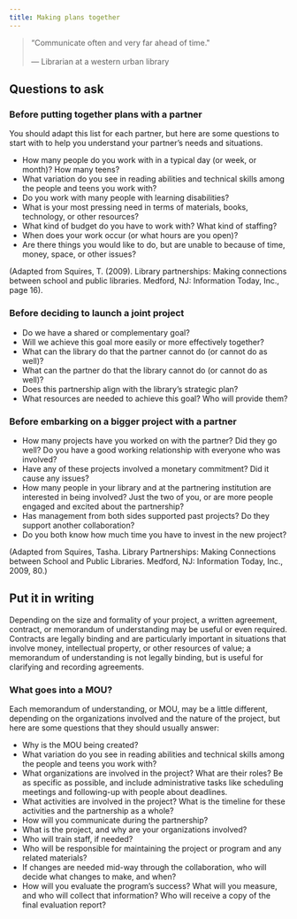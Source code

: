 ```yaml
---
title: Making plans together
---
```

>“Communicate often and very far ahead of time."<br/><br/>— Librarian at a western urban library

## Questions to ask
### Before putting together plans with a partner
You should adapt this list for each partner, but here are some questions to start with to help you understand your partner’s needs and situations.
* How many people do you work with in a typical day (or week, or month)? How many teens? 
* What variation do you see in reading abilities and technical skills among the people and teens you work with?
* Do you work with many people with learning disabilities?
* What is your most pressing need in terms of materials, books, technology, or other resources?
* What kind of budget do you have to work with? What kind of staffing? 
* When does your work occur (or what hours are you open)?
* Are there things you would like to do, but are unable to because of time, money, space, or other issues? 

(Adapted from Squires, T. (2009). Library partnerships: Making connections between school and public libraries. Medford, NJ: Information Today, Inc., page 16).

### Before deciding to launch a joint project 

* Do we have a shared or complementary goal?
* Will we achieve this goal more easily or more effectively together?
* What can the library do that the partner cannot do (or cannot do as well)?
* What can the partner do that the library cannot do (or cannot do as well)?
* Does this partnership align with the library’s strategic plan? 
* What resources are needed to achieve this goal? Who will provide them? 

### Before embarking on a bigger project with a partner
* How many projects have you worked on with the partner? Did they go well? Do you have a good working relationship with everyone who was involved?
* Have any of these projects involved a monetary commitment? Did it cause any issues?
* How many people in your library and at the partnering institution are interested in being involved? Just the two of you, or are more people engaged and excited about the partnership?
* Has management from both sides supported past projects? Do they support another collaboration?
* Do you both know how much time you have to invest in the new project?

(Adapted from Squires, Tasha. Library Partnerships: Making Connections between School and Public Libraries. Medford, NJ: Information Today, Inc., 2009, 80.)

## Put it in writing
Depending on the size and formality of your project, a written agreement, contract, or memorandum of understanding may be useful or even required. Contracts are legally binding and are particularly important in situations that involve money, intellectual property, or other resources of value; a memorandum of understanding is not legally binding, but is useful for clarifying and recording agreements. 

### What goes into a MOU? 
Each memorandum of understanding, or MOU, may be a little different, depending on the organizations involved and the nature of the project, but here are some questions that they should usually answer: 
* Why is the MOU being created? 
* What variation do you see in reading abilities and technical skills among the people and teens you work with?
* What organizations are involved in the project? What are their roles? Be as specific as possible, and include administrative tasks like scheduling meetings and following-up with people about deadlines.
* What activities are involved in the project? What is the timeline for these activities and the partnership as a whole? 
* How will you communicate during the partnership? 
* What is the project, and why are your organizations involved? 
* Who will train staff, if needed? 
* Who will be responsible for maintaining the project or program and any related materials?
* If changes are needed mid-way through the collaboration, who will decide what changes to make, and when? 
* How will you evaluate the program’s success? What will you measure, and who will collect that information? Who will receive a copy of the final evaluation report? 
